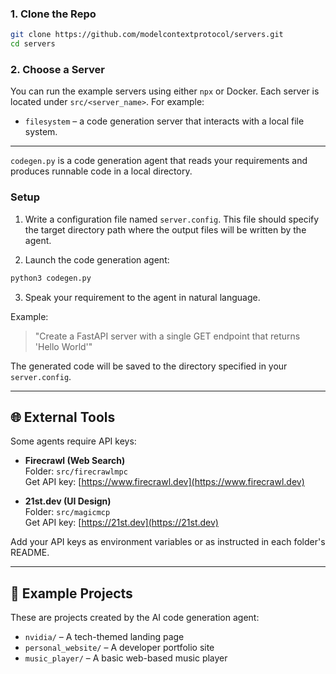 ### 1. Clone the Repo

```bash
git clone https://github.com/modelcontextprotocol/servers.git
cd servers
```

### 2. Choose a Server

You can run the example servers using either `npx` or Docker. Each server is located under `src/<server_name>`. For example:

- `filesystem` – a code generation server that interacts with a local file system.

---

`codegen.py` is a code generation agent that reads your requirements and produces runnable code in a local directory.

### Setup

1. Write a configuration file named `server.config`. This file should specify the target directory path where the output files will be written by the agent.

2. Launch the code generation agent:

```bash
python3 codegen.py
```

3. Speak your requirement to the agent in natural language.

Example:

> "Create a FastAPI server with a single GET endpoint that returns 'Hello World'"

The generated code will be saved to the directory specified in your `server.config`.

---

## 🌐 External Tools

Some agents require API keys:

- **Firecrawl (Web Search)**  
  Folder: `src/firecrawlmpc`  
  Get API key: [https://www.firecrawl.dev](https://www.firecrawl.dev)

- **21st.dev (UI Design)**  
  Folder: `src/magicmcp`  
  Get API key: [https://21st.dev](https://21st.dev)

Add your API keys as environment variables or as instructed in each folder's README.

---

## 🧠 Example Projects

These are projects created by the AI code generation agent:

- `nvidia/` – A tech-themed landing page
- `personal_website/` – A developer portfolio site
- `music_player/` – A basic web-based music player
